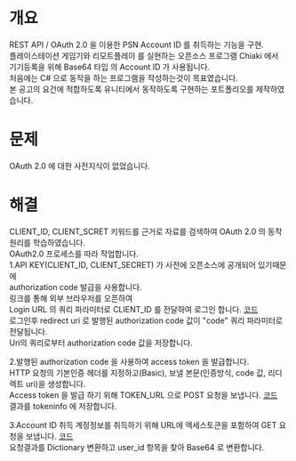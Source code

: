 # 개요
REST API / OAuth 2.0 을 이용한 PSN Account ID 를 취득하는 기능을 구현.  
플레이스테이션 게임기와 리모트플레이 를 실현하는 오픈소스 프로그램 Chiaki 에서  
기기등록을 위해 Base64 타입 의 Account ID 가 사용됩니다.  
처음에는 C# 으로 동작을 하는 프로그램을 작성하는것이 목표였습니다.  
본 공고의 요건에 적합하도록 유니티에서 동작하도록 구현하는 포트폴리오를 제작하였습니다.
         
# 문제
OAuth 2.0 에 대한 사전지식이 없었습니다.
# 해결 
CLIENT_ID, CLIENT_SCRET 키워드를 근거로 자료를 검색하여 OAuth 2.0 의 동작 원리를 학습하였습니다.  
OAuth2.0 프로세스를 따라 작업합니다.  
1.API KEY(CLIENT_ID, CLIENT_SECRET) 가 사전에 오픈소스에 공개되어 있기때문에  
authorization code 발급을 사용합니다.  
링크를 통해 외부 브라우저를 오픈하여  
Login URL 의 쿼리 파라미터로 CLIENT_ID 를 전달하여 로그인 합니다. [코드](https://github.com/hongjeongyun/Unity_Portpolio1/commit/200e4590a92ea992e92efbd79a0cd0bb65bae3b0#diff-59608a8a40d909c99dc7d68c516a10b8a36370ff370b3b84309121cc95831302R8)  
로그인후 redirect uri 로 발행된 authorization code 값이 "code" 쿼리 파라미터로 전달됩니다.  
Uri의 쿼리로부터 authorization code 값을 저장합니다.

2.발행된 authorization code 을 사용하여 access token 을 발급합니다.  
HTTP 요청의 기본인증 헤더를 지정하고(Basic), 보낼 본문(인증방식, code 값, 리디렉트 uri)을 생성합니다.  
Access token 을 발급 하기 위해 TOKEN_URL 으로 POST 요청을 보냅니다. [코드](https://github.com/hongjeongyun/Unity_Portpolio1/commit/ac32e088cf2427becd9566d32dbd8a14683a8859#diff-32b174d1270b0b5600e4017a939636bdbdf5a4c35b79aa37ebdd477791ca86b8R33)  
결과를 tokeninfo 에 저장합니다.

3.Account ID 취득
계정정보를 취득하기 위해 URL에 엑세스토큰을 포함하여 GET 요청을 보냅니다. [코드](https://github.com/hongjeongyun/Unity_Portpolio1/commit/ae4910075821b5ebdb4a8c48408f49ed5893adc9#diff-32b174d1270b0b5600e4017a939636bdbdf5a4c35b79aa37ebdd477791ca86b8R43)  
요청결과를 Dictionary 변환하고 user_id 항목을 찾아 Base64 로 변환합니다.
